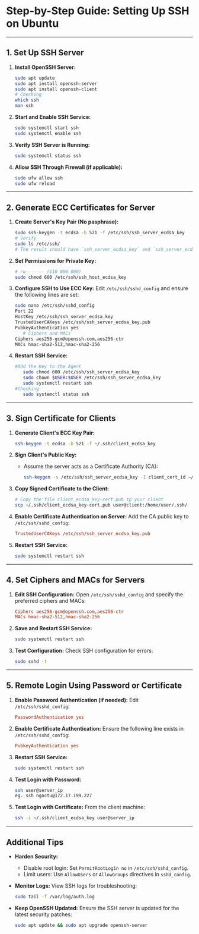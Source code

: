
# Step-by-Step Guide: Setting Up SSH on Ubuntu

---

## 1. Set Up SSH Server

1. **Install OpenSSH Server:**

   ```bash
   sudo apt update
   sudo apt install openssh-server
   sudo apt install openssh-client
   # Checking
   which ssh
   man ssh
   ```

2. **Start and Enable SSH Service:**

   ```bash
   sudo systemctl start ssh
   sudo systemctl enable ssh
   ```

3. **Verify SSH Server is Running:**

   ```bash
   sudo systemctl status ssh
   ```

4. **Allow SSH Through Firewall (if applicable):**

   ```bash
   sudo ufw allow ssh
   sudo ufw reload
   ```

---

## 2. Generate ECC Certificates for Server

1. **Create Server's Key Pair (No pasphrase):**

   ```bash
   sudo ssh-keygen -t ecdsa -b 521 -f /etc/ssh/ssh_server_ecdsa_key
   # Verify
   sudo ls /etc/ssh/
   # The result should have `ssh_server_ecdsa_key` and `ssh_server_ecdsa_key.pub`
   ```

2. **Set Permissions for Private Key:**

   ```bash
   # rw------- (110 000 000)
   sudo chmod 600 /etc/ssh/ssh_host_ecdsa_key
   ```

3. **Configure SSH to Use ECC Key:**
   Edit `/etc/ssh/sshd_config` and ensure the following lines are set:

   ```bash
   sudo nano /etc/ssh/sshd_config
   Port 22
   HostKey /etc/ssh/ssh_server_ecdsa_key
   TrustedUserCAKeys /etc/ssh/ssh_server_ecdsa_key.pub
   PubkeyAuthentication yes
      # Ciphers and MACs
   Ciphers aes256-gcm@openssh.com,aes256-ctr
   MACs hmac-sha2-512,hmac-sha2-256
   ```

4. **Restart SSH Service:**

   ```bash
   #Add the Key to the Agent
      sudo chmod 600 /etc/ssh/ssh_server_ecdsa_key
      sudo chown $USER:$USER /etc/ssh/ssh_server_ecdsa_key
      sudo systemctl restart ssh
   #Checking
      sudo systemctl status ssh
   ```

---

## 3. Sign Certificate for Clients

1. **Generate Client's ECC Key Pair:**

   ```bash
   ssh-keygen -t ecdsa -b 521 -f ~/.ssh/client_ecdsa_key
   ```

2. **Sign Client's Public Key:**
   - Assume the server acts as a Certificate Authority (CA):

     ```bash
     ssh-keygen -s /etc/ssh/ssh_server_ecdsa_key -I client_cert_id ~/.ssh/client_ecdsa_key.pub
     ```

3. **Copy Signed Certificate to the Client:**

   ```bash
   # Copy the file client_ecdsa_key-cert.pub tp your client
   scp ~/.ssh/client_ecdsa_key-cert.pub user@client:/home/user/.ssh/
   ```

4. **Enable Certificate Authentication on Server:**
   Add the CA public key to `/etc/ssh/sshd_config`:

   ```ini
   TrustedUserCAKeys /etc/ssh/ssh_server_ecdsa_key.pub
   ```

5. **Restart SSH Service:**

   ```bash
   sudo systemctl restart ssh
   ```

---

## 4. Set Ciphers and MACs for Servers

1. **Edit SSH Configuration:**
   Open `/etc/ssh/sshd_config` and specify the preferred ciphers and MACs:

   ```ini
   Ciphers aes256-gcm@openssh.com,aes256-ctr
   MACs hmac-sha2-512,hmac-sha2-256
   ```

2. **Save and Restart SSH Service:**

   ```bash
   sudo systemctl restart ssh
   ```

3. **Test Configuration:**
   Check SSH configuration for errors:

   ```bash
   sudo sshd -t
   ```

---

## 5. Remote Login Using Password or Certificate

1. **Enable Password Authentication (if needed):**
   Edit `/etc/ssh/sshd_config`:

   ```ini
   PasswordAuthentication yes
   ```

2. **Enable Certificate Authentication:**
   Ensure the following line exists in `/etc/ssh/sshd_config`:

   ```ini
   PubkeyAuthentication yes
   ```

3. **Restart SSH Service:**

   ```bash
   sudo systemctl restart ssh
   ```

4. **Test Login with Password:**

   ```bash
   ssh user@server_ip
   eg. ssh ngoctu@172.17.199.227
   ```

5. **Test Login with Certificate:**
   From the client machine:

   ```bash
   ssh -i ~/.ssh/client_ecdsa_key user@server_ip
   ```

---

## Additional Tips

- **Harden Security:**
  - Disable root login: Set `PermitRootLogin no` in `/etc/ssh/sshd_config`.
  - Limit users: Use `AllowUsers` or `AllowGroups` directives in `sshd_config`.

- **Monitor Logs:**
  View SSH logs for troubleshooting:

  ```bash
  sudo tail -f /var/log/auth.log
  ```

- **Keep OpenSSH Updated:**
  Ensure the SSH server is updated for the latest security patches:

  ```bash
  sudo apt update && sudo apt upgrade openssh-server
  ```
